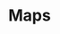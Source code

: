 ---
permalink: false
hideInSitemap: true
tags: level2
key: maps_de
title: Maps 
redirect: /de/design-system/maps/overview/
parent: designsystem_de
order: 45
---